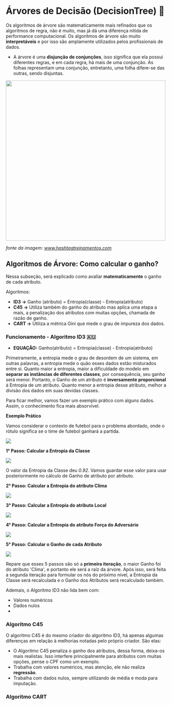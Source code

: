# Árvores de Decisão (DecisionTree) 🌲

Os algoritmos de árvore são matematicamente mais refinados que os algoritmos de regra, não é muito, mas já dá uma diferença nítida de performance computacional. Os algoritmos de árvore são muito
**interpretáveis** e por isso são amplamente utilizados pelos profissionais de dados.

- A árvore é uma **disjunção de conjunções**, isso significa que ela possui diferentes regras, e em cada regra, há mais de uma conjunção. As folhas representam uma conjunção, entretanto, uma
folha difere-se das outras, sendo disjuntas.

<img src="https://www.hashtagtreinamentos.com/wp-content/uploads/2022/11/Arvore-de-Decisao-1.png" width=500px height=500px>

*fonte da imagem: www.hashtagtreinamentos.com*

## Algoritmos de Árvore: Como calcular o ganho?

Nessa subseção, será explicado como avaliar **matematicamente** o ganho de cada atributo.

Algoritmos:

- **ID3 ->** Ganho (atributo) = Entropia(classe) - Entropia(atributo)
-  **C45 ->** Utiliza também do ganho do atributo mas aplica uma etapa a mais, a penalização dos atributos com muitas opções, chamada de razão de ganho.
-  **CART ->** Utiliza a métrica Gini que mede o grau de impureza dos dados.

### Funcionamento - Algoritmo ID3 🇦🇺

- **EQUAÇÃO:** Ganho(atributo) = Entropia(classe) - Entropia(atributo)

Primeiramente, a entropia mede o grau de desordem de um sistema, em outras palavras, a entropia mede o quão esses dados estão misturados entre si. Quanto maior a entropia, maior a dificuldade
do modelo em **separar as instâncias de diferentes classes**, por consequência, seu ganho será menor. Portanto, o Ganho de um atributo é **inversamente proporcional** à Entropia de um atributo.
Quanto menor a entropia desse atributo, melhor a divisão dos dados em suas devidas classes.

Para ficar melhor, vamos fazer um exemplo prático com alguns dados. Assim, o conhecimento fica mais absorvível.

**Exemplo Prático**

Vamos considerar o contexto de futebol para o problema abordado, onde o rótulo significa se o time de futebol ganhará a partida.

<img src="https://i.ibb.co/pnB04Jt/Captura-de-tela-2024-10-22-234447.png">

**1° Passo: Calcular a Entropia da Classe**

<img src="https://i.ibb.co/yntJPhs/arvore-id3-passo1.png">

O valor da Entropia da Classe deu *0.92*. Vamos guardar esse valor para usar posteriormente no cálculo de Ganho de atributo por atributo.

**2° Passo: Calcular a Entropia do atributo Clima**

<img src="https://i.ibb.co/HTqZq8n/arvore-id3-atributo-clima.png">

**3° Passo: Calcular a Entropia do atributo Local**

<img src="https://i.ibb.co/gvVcVnd/arvore-id3-atributo-local.png">

**4° Passo: Calcular a Entropia do atributo Força do Adversário**

<img src="https://i.ibb.co/7t70Qh3/arvore-id3-atributo-forca-adversario.png">

**5° Passo: Calcular o Ganho de cada Atributo**

<img src="https://i.ibb.co/W2Z8M8f/arvore-id3-ganho.png">


Repare que esses 5 passos são só a **primeira iteração**, o maior Ganho foi do atributo 'Clima', e portanto ele será a raíz da árvore. Após isso, será feita a segunda iteração para formular os nós do próximo nível, a Entropia da Classe será recalculada e o Ganho dos Atributos será recalculado também.

Ademais, o Algoritmo ID3 não lida bem com:

- Valores numéricos
- Dados nulos
-

### Algoritmo C45 
O algoritmo C45 é do mesmo criador do algoritmo ID3, há apenas algumas diferenças em relação à melhorias notadas pelo próprio criador. São elas:

- O Algoritmo C45 penaliza o ganho dos atributos, dessa forma, deixa-os mais realistas. Isso interfere principalmente para atributos com muitas opções, pense o CPF como um exemplo.
- Trabalha com valores numéricos, mas atenção, ele não realiza **regressão**.
- Trabalha com dados nulos, sempre utilizando de média e moda para imputação.

### Algoritmo CART
